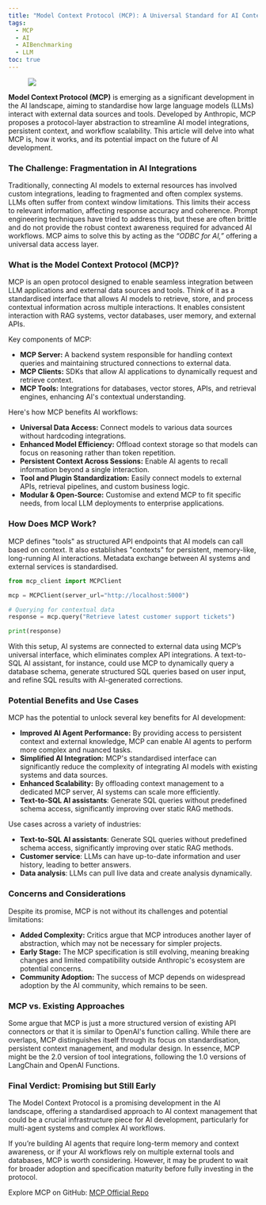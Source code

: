 ```yaml
---
title: "Model Context Protocol (MCP): A Universal Standard for AI Context Management?"
tags:
  - MCP
  - AI
  - AIBenchmarking
  - LLM
toc: true
---
```


<figure>
	<a href=""><img src="https://i.imgur.com/q6Cuw23.jpeg"></a>
</figure>

**Model Context Protocol (MCP)** is emerging as a significant development in the AI landscape, aiming to standardise how large language models (LLMs) interact with external data sources and tools. Developed by Anthropic, MCP proposes a protocol-layer abstraction to streamline AI model integrations, persistent context, and workflow scalability. This article will delve into what MCP is, how it works, and its potential impact on the future of AI development.

### The Challenge: Fragmentation in AI Integrations

Traditionally, connecting AI models to external resources has involved custom integrations, leading to fragmented and often complex systems. LLMs often suffer from context window limitations. This limits their access to relevant information, affecting response accuracy and coherence. Prompt engineering techniques have tried to address this, but these are often brittle and do not provide the robust context awareness required for advanced AI workflows. MCP aims to solve this by acting as the *“ODBC for AI,”* offering a universal data access layer.

### What is the Model Context Protocol (MCP)?

MCP is an open protocol designed to enable seamless integration between LLM applications and external data sources and tools. Think of it as a standardised interface that allows AI models to retrieve, store, and process contextual information across multiple interactions. It enables consistent interaction with RAG systems, vector databases, user memory, and external APIs.

Key components of MCP:

* **MCP Server:** A backend system responsible for handling context queries and maintaining structured connections to external data.
* **MCP Clients:** SDKs that allow AI applications to dynamically request and retrieve context.
* **MCP Tools:** Integrations for databases, vector stores, APIs, and retrieval engines, enhancing AI's contextual understanding.

Here's how MCP benefits AI workflows:

* **Universal Data Access:** Connect models to various data sources without hardcoding integrations.
* **Enhanced Model Efficiency:** Offload context storage so that models can focus on reasoning rather than token repetition.
* **Persistent Context Across Sessions:** Enable AI agents to recall information beyond a single interaction.
* **Tool and Plugin Standardization:** Easily connect models to external APIs, retrieval pipelines, and custom business logic.
* **Modular \& Open-Source:** Customise and extend MCP to fit specific needs, from local LLM deployments to enterprise applications.


### How Does MCP Work?

MCP defines "tools" as structured API endpoints that AI models can call based on context. It also establishes "contexts" for persistent, memory-like, long-running AI interactions. Metadata exchange between AI systems and external services is standardised.

```python
from mcp_client import MCPClient

mcp = MCPClient(server_url="http://localhost:5000")

# Querying for contextual data
response = mcp.query("Retrieve latest customer support tickets")

print(response)
```

With this setup, AI systems are connected to external data using MCP’s universal interface, which eliminates complex API integrations. A text-to-SQL AI assistant, for instance, could use MCP to dynamically query a database schema, generate structured SQL queries based on user input, and refine SQL results with AI-generated corrections.

### Potential Benefits and Use Cases

MCP has the potential to unlock several key benefits for AI development:

* **Improved AI Agent Performance:** By providing access to persistent context and external knowledge, MCP can enable AI agents to perform more complex and nuanced tasks.
* **Simplified AI Integration:** MCP's standardised interface can significantly reduce the complexity of integrating AI models with existing systems and data sources.
* **Enhanced Scalability:** By offloading context management to a dedicated MCP server, AI systems can scale more efficiently.
* **Text-to-SQL AI assistants**: Generate SQL queries without predefined schema access, significantly improving over static RAG methods.

Use cases across a variety of industries:

* **Text-to-SQL AI assistants**: Generate SQL queries without predefined schema access, significantly improving over static RAG methods.
* **Customer service**: LLMs can have up-to-date information and user history, leading to better answers.
* **Data analysis**: LLMs can pull live data and create analysis dynamically.


### Concerns and Considerations

Despite its promise, MCP is not without its challenges and potential limitations:

* **Added Complexity:** Critics argue that MCP introduces another layer of abstraction, which may not be necessary for simpler projects.
* **Early Stage:** The MCP specification is still evolving, meaning breaking changes and limited compatibility outside Anthropic's ecosystem are potential concerns.
* **Community Adoption:** The success of MCP depends on widespread adoption by the AI community, which remains to be seen.


### MCP vs. Existing Approaches

Some argue that MCP is just a more structured version of existing API connectors or that it is similar to OpenAI's function calling. While there are overlaps, MCP distinguishes itself through its focus on standardisation, persistent context management, and modular design. In essence, MCP might be the 2.0 version of tool integrations, following the 1.0 versions of LangChain and OpenAI Functions.

### Final Verdict: Promising but Still Early

The Model Context Protocol is a promising development in the AI landscape, offering a standardised approach to AI context management that could be a crucial infrastructure piece for AI development, particularly for multi-agent systems and complex AI workflows.

If you’re building AI agents that require long-term memory and context awareness, or if your AI workflows rely on multiple external tools and databases, MCP is worth considering. However, it may be prudent to wait for broader adoption and specification maturity before fully investing in the protocol.

Explore MCP on GitHub: [MCP Official Repo](https://github.com/modelcontextprotocol)